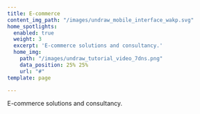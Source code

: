 ```yaml
---
title: E-commerce
content_img_path: "/images/undraw_mobile_interface_wakp.svg"
home_spotlights:
  enabled: true
  weight: 3
  excerpt: 'E-commerce solutions and consultancy.'
  home_img:
    path: "/images/undraw_tutorial_video_7dns.png"
    data_position: 25% 25%
    url: "#"
template: page

---
```

E-commerce solutions and consultancy.
